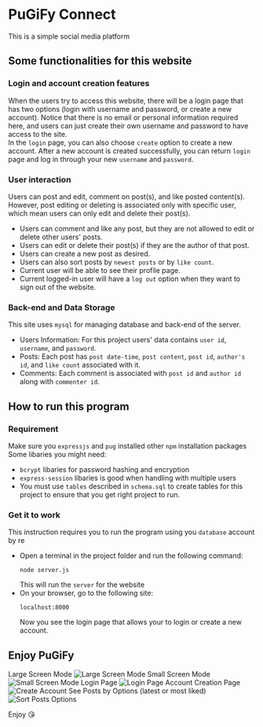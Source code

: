 # PuGiFy Connect
This is a simple social media platform
## Some functionalities for this website
### Login and account creation features
When the users try to access this website, there will be a login page that has two options (login with username and password, or create a new account). Notice that there is no email or personal information required here, and users can just create their own username and password to have access to the site.  
In the `login` page, you can also choose `create` option to create a new account. After a new account is created successfully, you can return `login` page and log in through your new `username` and `password`. 

### User interaction
Users can post and edit, comment on post(s), and like posted content(s). However, post editing or deleting is associated only with specific user, which mean users can only edit and delete their post(s).
- Users can comment and like any post, but they are not allowed to edit or delete other users' posts.
- Users can edit or delete their post(s) if they are the author of that post.
- Users can create a new post as desired.
- Users can also sort posts by `newest posts` or by `like count`.
- Current user will be able to see their profile page.
- Current logged-in user will have a `log out` option when they want to sign out of the website.

### Back-end and Data Storage
This site uses `mysql` for managing database and back-end of the server.
- Users Information: For this project users' data contains `user id`, `username`, and `password`.
- Posts: Each post has `post date-time`, `post content`, `post id`, `author's id`, and `like count` associated with it.
- Comments: Each comment is associated with `post id` and `author id` along with `commenter id`.

## How to run this program
### Requirement
Make sure you `expressjs` and `pug` installed other `npm` installation packages  
Some libaries you might need:
- `bcrypt` libaries for password hashing and encryption
- `express-session` libaries is good when handling with multiple users
- You must use `tables` described in `schema.sql` to create tables for this project to ensure that you get right project to run.
### Get it to work
This instruction requires you to run the program using you `database` account by re
- Open a terminal in the project folder and run the following command:
    ```
    node server.js
    ```
    This will run the `server` for the website
- On your browser, go to the following site:
    ```
    localhost:8000
    ```
    Now you see the login page that allows your to login or create a new account.

## Enjoy PuGiFy
Large Screen Mode
![Large Screen Mode](screenshot/pc_mode.png)
Small Screen Mode
![Small Screen Mode](screenshot/mobile_mode.jpeg)
Login Page
![Login Page](screenshot/login.jpeg)
Account Creation Page
![Create Account](screenshot/create_account.jpeg)
See Posts by Options (latest or most liked)
![Sort Posts Options](screenshot/sort_posts.jpeg)

Enjoy 😘
